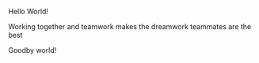 Hello World!



Working together
and teamwork makes the dreamwork
teammates are the best






Goodby world!
